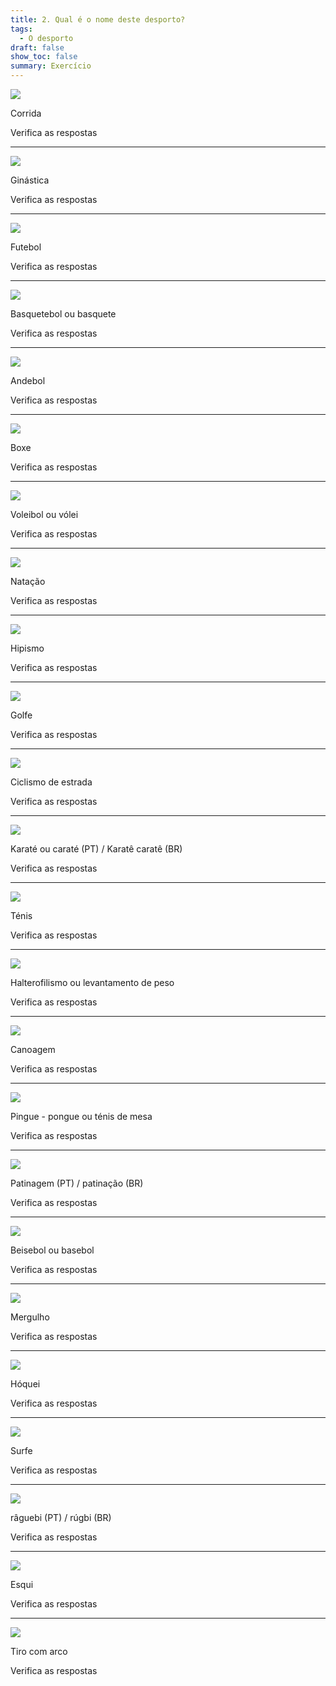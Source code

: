 ```yaml
---
title: 2. Qual é o nome deste desporto?
tags:
  - O desporto
draft: false
show_toc: false
summary: Exercício
---
```

![](/img/icons8-running-100.png)

<e-answer> Corrida </e-answer>

<e-validate> Verifica as respostas </e-validate>

- - -

![](/img/icons8-ginastica-100.png)

<e-answer> Ginástica </e-answer>

<e-validate> Verifica as respostas </e-validate>

- - -

![](/img/icons8-futebol-100.png)

<e-answer> Futebol </e-answer>

<e-validate> Verifica as respostas </e-validate>

- - -

![](/img/icons8-basquetebol-100.png)

<e-answer> Basquetebol </e-answer> ou <e-answer readonly> basquete </e-answe>

<e-validate> Verifica as respostas </e-validate>

- - -

![](/img/icons8-andebol-100.png)

<e-answer> Andebol </e-answer>

<e-validate> Verifica as respostas </e-validate>

- - -

![](/img/icons8-boxe-100.png)

<e-answer> Boxe </e-answer>

<e-validate> Verifica as respostas </e-validate>

- - -

![](/img/icons8-voleibol-100.png)

<e-answer> Voleibol </e-answer> ou <e-answer readonly> vólei </e-answer>

<e-validate> Verifica as respostas </e-validate>

- - -

![](/img/icons8-natação-100.png)

<e-answer> Natação </e-answer> 

<e-validate> Verifica as respostas </e-validate>

- - -

![](/img/icons8-hipismo-100.png)

<e-answer> Hipismo </e-answer>

<e-validate> Verifica as respostas </e-validate>

- - -

![](/img/icons8-golfe-100.png)

<e-answer> Golfe </e-answer> 

<e-validate> Verifica as respostas </e-validate>

- - -

![](/img/icons8-ciclismo-de-estrada-100.png)

<e-answer> Ciclismo </e-answer> <e-answer> de </e-answer> <e-answer> estrada </e-answer>

<e-validate> Verifica as respostas </e-validate>

- - -

![](/img/karate.png)

<e-answer> Karaté </e-answer> ou  <e-answer readonly> caraté </e-answer> (PT) / <e-answer> Karatê </e-answer> <e-answer readonly> caratê </e-answer> (BR)

<e-validate> Verifica as respostas </e-validate>

- - -

![](/img/icons8-tenis-2-100.png)

<e-answer> Ténis </e-answer>

<e-validate> Verifica as respostas </e-validate>

- - -

![](/img/icons8-levantamento-de-peso-100.png)

<e-answer> Halterofilismo </e-answer> ou <e-answer readonly> levantamento </e-answer> <e-answer readonly> de </e-answer> <e-answer readonly> peso </e-anwer>

<e-validate> Verifica as respostas </e-validate>

- - -

![](/img/icons8-canoagem-slalom-100.png)

<e-answer> Canoagem </e-answer>

<e-validate> Verifica as respostas </e-validate>

- - -

![](/img/icons8-pingue-pongue-100.png)

<e-answer> Pingue </e-answer> - <e-answer> pongue </e-answer> ou <e-answer readonly> ténis </e-answer> <e-answer readonly> de </e-answer> <e-answer readonly> mesa </e-answer>

<e-validate> Verifica as respostas </e-validate>

- - -

![](/img/icons8-patinagem100.png)

<e-answer> Patinagem </e-answer>(PT) / <e-answer readonly> patinação </e-answer>(BR)

<e-validate> Verifica as respostas </e-validate>

- - -

![](/img/icons8-basebol-100.png)

<e-answer> Beisebol </e-answer> ou <e-answer readonly> basebol </e-answer>

<e-validate> Verifica as respostas </e-validate>

- - -

![](/img/icons8-mergulho-100.png)

<e-answer> Mergulho </e-answer>

<e-validate> Verifica as respostas </e-validate>

- - -

![](/img/icons8-hoquei-100.png)

<e-answer> Hóquei </e-answer>

<e-validate> Verifica as respostas </e-validate>

- - -

![](/img/icons8-surf-100.png)

<e-answer> Surfe </e-answer>

<e-validate> Verifica as respostas </e-validate>

- - -

![](/img/icons8-raguebi-100.png)

<e-answer> râguebi </e-answer> (PT) / <e-answer readonly> rúgbi </e-answer> (BR)

<e-validate> Verifica as respostas </e-validate>

- - -

![](/img/icons8-esqui_100.png)

<e-answer> Esqui </e-answer>

<e-validate> Verifica as respostas </e-validate>

- - -

![](/img/tiro_com_arco.png)

<e-answer> Tiro </e-answer> <e-answer> com </e-answer> <e-answer> arco </e-answer>

<e-validate> Verifica as respostas </e-validate>
